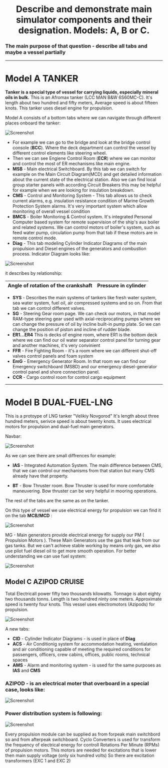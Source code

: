 




<div align="center">

#  Describe and demonstrate main simulator components and their designation. Models: A, B or C. #
</div>

### The main purpose of that question - describe all tabs and maybe a vessel partially ###



-----
# Model A **TANKER** #



**Tanker is a special type of vessel for carrying liquids, especially mineral oils in bulk.**
This is an Afromax tanker (LCC MAN B&W 6S60MC-C). It's length about two hundred and fifty meters, Average speed is about fifteen knots. This tanker uses diesel engine for propulsion.

Model A consists of a bottom tabs where we can navigate through different places onboard the tanker:

![Screenshot](assets/main_elements_of_simulator/tanker_nav_tab.PNG)

- For example we can go to the bridge and look at the bridge control console (**BCC**). Where the deck department can control the vessel by different control elements like steering wheel.
- Then we can see Engiene Control Room (**ECR**) where we can monitor and control the most of ER mechanisms like main engine.
- **MSB** - Main electrical Switchboard. By this tab we can switch for example on the Main Circuit Diagram(MCD) and get detailed information about the current state of the electrical station. Also we can find local group starter panels with according Circuit Breakers this may be helpful for example when we are looking for insulation breakdown.
- **CMS** - Control and Monitoring System - This tab allows us to check current alarms, e.g. insulation resistance condition of Marine Growth Protection System alarms. It's very important system which allow monitoring of overall vessel condition
- **BMCS** - Boiler Monitoring & Control system. It's integrated Personal Computer based system for remote supervision of the ship's aux boiler and related systems. We can control motors of boiler's system, such as feed water pump, circulation pump from that tab if these motors are in remote control mode.
- **Diag** - This tab modeling Cylinder Indicator Diagrams of the main propulsion and Diesel engines of the generators and combustion process. Indicator Diagram looks like:


![Screenshot](assets/main_elements_of_simulator/indicator_diagram.jpg)

it describes  by relationship:

|Angle of rotation  of the crankshaft|Pressure  in cylinder|
|-|-|



- **SYS** - Describes the main systems of tankers like fresh water system, sea water system, fuel oil, air compressed systems and so on. From that tab we can control different valves.
- **SG** - Steering Gear room page. We can check our motors, in that model RAM-type steering gear used with axial-reciprocating pumps where we can change the pressure of oil by incline built-in pump plate. So we can change the position of piston and incline of rudder blade.
- **ER1...ER4** This is decks of engine room, where ER1 is the bottom deck where we can find our oil water separator control panel for turning gear and another machines, it's very convinient
- **FFR** - Fire Fighting Room - it's a room where we can different shut-off valves control panels and foam system
- **EmG** - Emergency Generator Room. In that room we can find our Emergency switchboard (MSBD) and our emergency diesel-generator control panel and shore connection panel.
- **CCR** - Cargo control room for control cargo equipment






----
# Model B **DUAL-FUEL-LNG** #

This is a protoype of LNG tanker "Velikiy Novgorod" It's length about three hundred meters, serivce speed is about twenty knots. It uses electrical motors for propulsion and dual-fuel main generators.

Navbar:

![Screenshot](assets/main_elements_of_simulator/dual_fuel_nav_tab.PNG)


As we can see there are small diffrences for example:
- **IAS** - Integrated Automation System. The main difference between CMS, that we can control our mechanisms from that station but many CMS already have that property. 

- **BT** - Bow Thruster room. Bow Thruster is used for more comfortable maneuvering. Bow thruster can be very helpful in mooring operations.

The rest of the tabs are the same as on the tanker.

On this type of vessel we use electrical energy for propulsion we can find it on the tab 
**MCB/MCD** :



![Screenshot](assets/main_elements_of_simulator/lng_mcd.PNG)


MG - Main generators provide electrical energy for supply our PM ( Propulsion Motors ). These Main Generators use the gas that leak from our gas tanks. But we can't achieve stable working by means only gas, we also use pilot fuel diesel oil to get more smooth operation. For better understanding we can use fuel system:

![Screenshot](assets/main_elements_of_simulator/lng_fuel_system.PNG)




## Model С **AZIPOD CRUISE** ##

Total Electricall power fifty two thousands kilowatts. Tonnage is abot eighty two thousands tonns. Length is two hundred ninty one meters. Approximate speed is twenty four knots. This vessel uses electromotors (Azipods) for propulsion. 


![Screenshot](assets/main_elements_of_simulator/azipod_nav_tab.PNG)



A new tabs:

- **CID** - Cylinder Indicator Diagrams - is used in place of **Diag** 
- **ACS** - Air Conditionig system for accommodation heating, ventialation and air conditioning capable of meeting the required conditions for passengers, officers, crew cabins, offices, public rooms, technical spaces
- **AMS** - Alarm and monitoring system - is used for the same purposes as **IAS** and **CMS**

### AZIPOD - is an electrical moter that overboard in a special case, looks like: ###



![Screenshot](assets/main_elements_of_simulator/azipod_overview.PNG)



### Power distribution system is following: ###


![Screenshot](assets/main_elements_of_simulator/power_distribution_azipod.PNG)


Every propulsion module can be supplied as from forpeak main switchbord so and from afterpeak switchboard. Cyclo Converters is used for transform the frequency of electrical energy for controll Rotations Per Minute (RPMs) of propulsion motors. This motors are needed for excitations that is lower then main supply voltage (only six hundred volts) So there are excitation transformers (EXC 1 and EXC 2)
 
